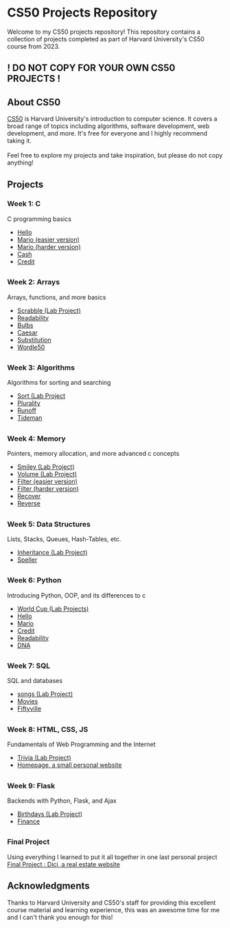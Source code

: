 # CS50 Projects Repository

Welcome to my CS50 projects repository! This repository contains a collection of projects completed as part of Harvard University's CS50 course from 2023.
## ! DO NOT COPY FOR YOUR OWN CS50 PROJECTS !

## About CS50

[CS50]([https://cs50.harvard.edu/](https://pll.harvard.edu/course/cs50-introduction-computer-science)) is Harvard University's introduction to computer science. It covers a broad range of topics including algorithms, software development, web development, and more. It's free for everyone and I highly recommend taking it.
<br><br> Feel free to explore my projects and take inspiration, but please do not copy anything!

## Projects

### Week 1: C
C programming basics
- [Hello](./hello)
- [Mario (easier version)](./mario-less)
- [Mario (harder version)](./mario-more)
- [Cash](./cash)
- [Credit](./credit)
##

### Week 2: Arrays
Arrays, functions, and more basics
- [Scrabble (Lab Project)](./srabble)
- [Readability](./readability)
- [Bulbs](./bulbs)
- [Caesar](./caesar)
- [Substitution](./substitution)
- [Wordle50](./wordle)
##

### Week 3: Algorithms
Algorithms for sorting and searching
- [Sort (Lab Project](./sort)
- [Plurality](./plurality)
- [Runoff](./runoff)
- [Tideman](./tideman)
##

### Week 4: Memory
Pointers, memory allocation, and more advanced c concepts
- [Smiley (Lab Project)](./smiley)
- [Volume (Lab Project)](./volume)
- [Filter (easier version)](./filter-less)
- [Filter (harder version)](./filter-more)
- [Recover](./recover)
- [Reverse](./reverse)
##

### Week 5: Data Structures
Lists, Stacks, Queues, Hash-Tables, etc.
- [Inheritance (Lab Project)](./inheritance)
- [Speller](./speller)
##

### Week 6: Python
Introducing Python, OOP, and its differences to c
- [World Cup (Lab Projects)](./world-cup)
- [Hello](./sentimental-hello)
- [Mario](./sentimental-mario-more)
- [Credit](./sentimental-credit)
- [Readability](./sentimental-readability)
- [DNA](./dna)
##

### Week 7: SQL
SQL and databases
- [songs (Lab Project)](./songs)
- [Movies](./movies)
- [Fiftyville](./fiftyville)
##

### Week 8: HTML, CSS, JS
Fundamentals of Web Programming and the Internet
- [Trivia (Lab Project)](./trivia)
- [Homepage, a small personal website](./homepage)
##

### Week 9: Flask
Backends with Python, Flask, and Ajax
- [Birthdays (Lab Project)](./birthdays)
- [Finance](./finance)
##

### Final Project
Using everything I learned to put it all together in one last personal project
[Final Project : Dici, a real estate website](./project)
##


## Acknowledgments
Thanks to Harvard University and CS50's staff for providing this excellent course material and learning experience, this was an awesome time for me and I can't thank you enough for this!
